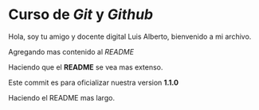 # Curso de _Git_ y _Github_

Hola, soy tu amigo y docente digital Luis Alberto, bienvenido a mi archivo.

Agregando mas contenido al _README_

Haciendo que el **README** se vea mas extenso.

Este commit es para oficializar nuestra version **1.1.0**

Haciendo el README mas largo.
